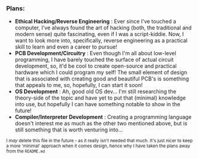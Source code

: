 
### Plans: 
 - **Ethical Hacking/Reverse Engineering** : Ever since I've touched a computer, I've always found the art of hacking (both, the traditional and modern sense) quite fascinating, even if I was a script-kiddie. Now, I want to look more into, specifically, reverse engineering as a practical skill to learn and even a career to pursue! 
 - **PCB Development/Circuitry** : Even though I'm all about low-level programming, I have barely touched the surface of actual circuit development, so, it'd be cool to create open-source and practical hardware which I could program my self! The small element of design that is associated with creating good and beautiful PCB's is something that appeals to me, so, hopefully, I can start it soon!
 - **OS Development** : Ah, good old OS dev... I'm still researching the theory-side of the topic and have yet to put that (minimal) knowledge into use, but hopefully I can have something notable to show in the future!
 - **Compiler/Interpreter Development** : Creating a programming language doesn't interest me as much as the other two mentioned above, but is still something that is worth venturing into...
 
<sub>I *may* delete this file in the future - as it really isn't needed that much. It's just nicer to keep a more 'minimal' approach when it comes design, hence why I have taken the plans away from the `README.md`</sub>
